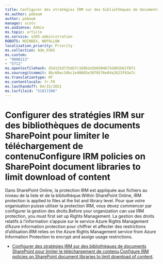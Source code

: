 ```yaml
---
title: Configurer des stratégies IRM sur des bibliothèques de documents SharePoint pour limiter le téléchargement de contenu
ms.author: pebaum
author: pebaum
manager: scotv
ms.audience: Admin
ms.topic: article
ms.service: o365-administration
ROBOTS: NOINDEX, NOFOLLOW
localization_priority: Priority
ms.collection: Adm_O365
ms.custom:
- "9000213"
- "5712"
ms.openlocfilehash: d54125d735db7c169b2e5b0394675dd65b62f8f1
ms.sourcegitcommit: 8bc60ec34bc1e40685e3976576e04a2623f63a7c
ms.translationtype: HT
ms.contentlocale: fr-FR
ms.lasthandoff: 04/15/2021
ms.locfileid: "51817206"
---
```

# <a name="configure-irm-policies-on-sharepoint-document-libraries-to-limit-download-of-content"></a><span data-ttu-id="028dc-102">Configurer des stratégies IRM sur des bibliothèques de documents SharePoint pour limiter le téléchargement de contenu</span><span class="sxs-lookup"><span data-stu-id="028dc-102">Configure IRM policies on SharePoint document libraries to limit download of content</span></span>

<span data-ttu-id="028dc-103">Dans SharePoint Online, la protection IRM est appliquée aux fichiers au niveau de la liste et de la bibliothèque.</span><span class="sxs-lookup"><span data-stu-id="028dc-103">Within SharePoint Online, IRM protection is applied to files at the list and library level.</span></span> <span data-ttu-id="028dc-104">Pour que votre organisation puisse utiliser la protection IRM, vous devez commencer par configurer la gestion des droits.</span><span class="sxs-lookup"><span data-stu-id="028dc-104">Before your organization can use IRM protection, you must first set up Rights Management.</span></span> <span data-ttu-id="028dc-105">La gestion des droits relatifs à l’information s’appuie sur le service Azure Rights Management d’Azure information protection pour chiffrer et affecter des restrictions d’utilisation.</span><span class="sxs-lookup"><span data-stu-id="028dc-105">IRM relies on the Azure Rights Management service from Azure Information Protection to encrypt and assign usage restrictions.</span></span>

- <span data-ttu-id="028dc-106">[Configurer des stratégies IRM sur des bibliothèques de documents SharePoint pour limiter le téléchargement de contenu](https://docs.microsoft.com/microsoft-365/compliance/set-up-irm-in-sp-admin-center).</span><span class="sxs-lookup"><span data-stu-id="028dc-106">[Configure IRM policies on SharePoint document libraries to limit download of content](https://docs.microsoft.com/microsoft-365/compliance/set-up-irm-in-sp-admin-center).</span></span>
